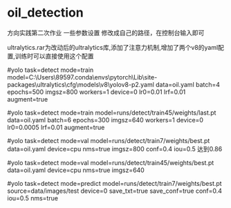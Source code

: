 # oil_detection
方向实践第二次作业
一些参数设置
修改成自己的路径，在控制台输入即可


ultralytics.rar为改动后的ultralytics库,添加了注意力机制,增加了两个v8的yaml配置,训练时可以直接使用这个配置

#yolo task=detect mode=train model=C:\Users\89597\.conda\envs\pytorch\Lib\site-packages\ultralytics\cfg\models\v8\yolov8-p2.yaml data=oil.yaml batch=4 epochs=500 imgsz=800 workers=1 device=0 lr0=0.01 lrf=0.01 augment=true


#yolo task=detect mode=train model=runs/detect/train45/weights/last.pt data=oil.yaml batch=6 epochs=300 imgsz=640 workers=1 device=0 lr0=0.0005 lrf=0.01 augment=true

#yolo task=detect mode=val model=runs/detect/train7/weights/best.pt data=oil.yaml device=cpu nms=true imgsz=800 conf=0.4 iou=0.5 达到0.86


#yolo task=detect mode=val model=runs/detect/train45/weights/best.pt data=oil.yaml device=cpu nms=true imgsz=640


#yolo task=detect mode=predict model=runs/detect/train7/weights/best.pt source=data/images/test device=0 save_txt=true save_conf=true conf=0.4 iou=0.5 nms=true
